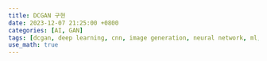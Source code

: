 ```yaml
---
title: DCGAN 구현
date: 2023-12-07 21:25:00 +0800
categories: [AI, GAN]
tags: [dcgan, deep learning, cnn, image generation, neural network, ml, ai, gan, image synthesis, computer vision, dnn, image processing, python, pytorch]
use_math: true
---
```

